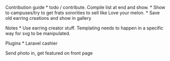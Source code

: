 Contribution guide 
	* todo / contribute.  Compile list at end and show.
	* Show to campuses/try to get frats sororities to sell like Love your melon. 
	* Save old earring creations and show in gallery 

Notes
	* Use earring creator stuff.  Templating needs to happen in a specific way for svg to be manipulated.  

Plugins
	* Laravel cashier

Send photo in, get featured on front page
